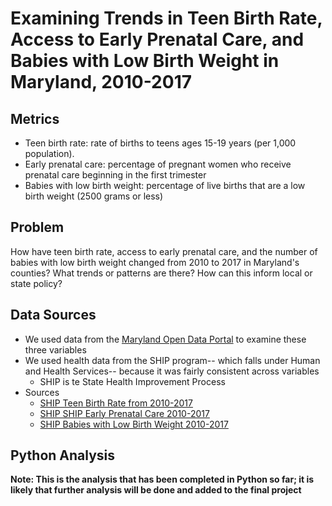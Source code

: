 # Examining Trends in Teen Birth Rate, Access to Early Prenatal Care, and Babies with Low Birth Weight in Maryland, 2010-2017

## Metrics
   - Teen birth rate: rate of births to teens ages 15-19 years (per 1,000 population).
   - Early prenatal care: percentage of pregnant women who receive prenatal care beginning in the first trimester
   - Babies with low birth weight: percentage of live births that are a low birth weight (2500 grams or less)

## Problem
  How have teen birth rate, access to early prenatal care, and the number of babies with low birth weight changed from 2010 to 2017 in Maryland's counties? What trends or patterns are there? How can this inform local or state policy? 

## Data Sources
   - We used data from the [Maryland Open Data Portal](https://opendata.maryland.gov/) to examine these three variables
   - We used health data from the SHIP program-- which falls under Human and Health Services-- because it was fairly consistent across variables
      - SHIP is te State Health Improvement Process
   - Sources
      - [SHIP Teen Birth Rate from 2010-2017](https://opendata.maryland.gov/Health-and-Human-Services/SHIP-Teen-Birth-Rate-2010-2017/t8wg-hb7j)
      - [SHIP SHIP Early Prenatal Care 2010-2017](https://opendata.maryland.gov/Health-and-Human-Services/SHIP-Early-Prenatal-Care-2010-2017/48en-6hyz)
      - [SHIP Babies with Low Birth Weight 2010-2017](https://opendata.maryland.gov/Health-and-Human-Services/SHIP-Babies-with-Low-Birth-Weight-2010-2017/cyet-5jd3)


## Python Analysis
 **Note: This is the analysis that has been completed in Python so far; it is likely that further analysis will be done and added to the final project**
